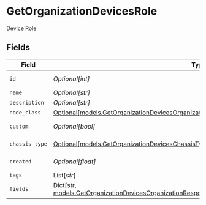 # GetOrganizationDevicesRole

Device Role


## Fields

| Field                                                                                                                                                                                                   | Type                                                                                                                                                                                                    | Required                                                                                                                                                                                                | Description                                                                                                                                                                                             |
| ------------------------------------------------------------------------------------------------------------------------------------------------------------------------------------------------------- | ------------------------------------------------------------------------------------------------------------------------------------------------------------------------------------------------------- | ------------------------------------------------------------------------------------------------------------------------------------------------------------------------------------------------------- | ------------------------------------------------------------------------------------------------------------------------------------------------------------------------------------------------------- |
| `id`                                                                                                                                                                                                    | *Optional[int]*                                                                                                                                                                                         | :heavy_minus_sign:                                                                                                                                                                                      | Device Role identifier                                                                                                                                                                                  |
| `name`                                                                                                                                                                                                  | *Optional[str]*                                                                                                                                                                                         | :heavy_minus_sign:                                                                                                                                                                                      | Name                                                                                                                                                                                                    |
| `description`                                                                                                                                                                                           | *Optional[str]*                                                                                                                                                                                         | :heavy_minus_sign:                                                                                                                                                                                      | Description                                                                                                                                                                                             |
| `node_class`                                                                                                                                                                                            | [Optional[models.GetOrganizationDevicesOrganizationResponseDefaultNodeClass]](../models/getorganizationdevicesorganizationresponsedefaultnodeclass.md)                                                  | :heavy_minus_sign:                                                                                                                                                                                      | Node Class                                                                                                                                                                                              |
| `custom`                                                                                                                                                                                                | *Optional[bool]*                                                                                                                                                                                        | :heavy_minus_sign:                                                                                                                                                                                      | Is custom node role?                                                                                                                                                                                    |
| `chassis_type`                                                                                                                                                                                          | [Optional[models.GetOrganizationDevicesChassisType]](../models/getorganizationdeviceschassistype.md)                                                                                                    | :heavy_minus_sign:                                                                                                                                                                                      | Chassis Type                                                                                                                                                                                            |
| `created`                                                                                                                                                                                               | *Optional[float]*                                                                                                                                                                                       | :heavy_minus_sign:                                                                                                                                                                                      | Date created                                                                                                                                                                                            |
| `tags`                                                                                                                                                                                                  | List[*str*]                                                                                                                                                                                             | :heavy_minus_sign:                                                                                                                                                                                      | Tags                                                                                                                                                                                                    |
| `fields`                                                                                                                                                                                                | Dict[str, [models.GetOrganizationDevicesOrganizationResponseDefaultApplicationJSONResponseBodyFields](../models/getorganizationdevicesorganizationresponsedefaultapplicationjsonresponsebodyfields.md)] | :heavy_minus_sign:                                                                                                                                                                                      | Custom Fields                                                                                                                                                                                           |